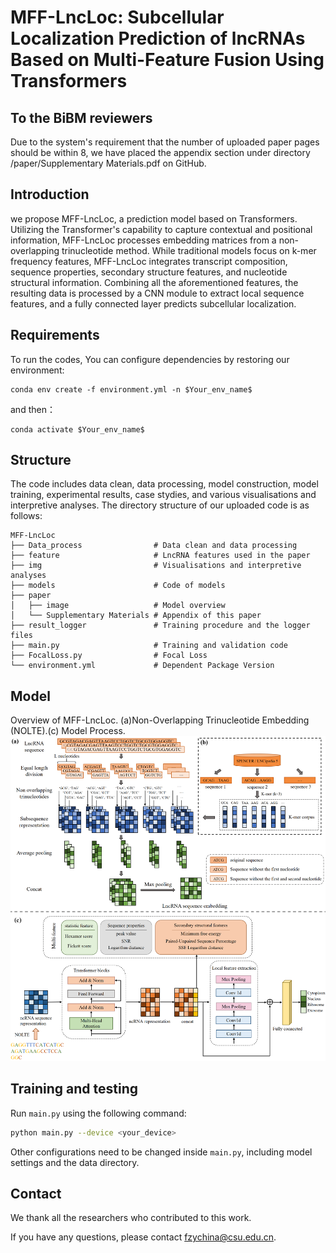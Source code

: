 # MFF-LncLoc: Subcellular Localization Prediction of lncRNAs Based on Multi-Feature Fusion Using Transformers
## To the BiBM reviewers
Due to the system's requirement that the number of uploaded paper pages should be within 8, we have placed the appendix section under directory /paper/Supplementary Materials.pdf on GitHub.

## Introduction
we propose MFF-LncLoc, a prediction model based on Transformers. Utilizing the Transformer's capability to capture contextual and positional information, MFF-LncLoc processes embedding matrices from a non-overlapping trinucleotide method. While traditional models focus on k-mer frequency features, MFF-LncLoc integrates transcript composition, sequence properties, secondary structure features, and nucleotide structural information. Combining all the aforementioned features, the resulting data is processed by a CNN module to extract local sequence features, and a fully connected layer predicts subcellular localization.
## Requirements

To run the codes, You can configure dependencies by restoring our environment:
```
conda env create -f environment.yml -n $Your_env_name$
```

and then：

```
conda activate $Your_env_name$
```

## Structure
The code includes data clean, data processing, model construction, model training, experimental results, case stydies, and various visualisations and interpretive analyses. The directory structure of our uploaded code is as follows:

```
MFF-LncLoc
├── Data_process                # Data clean and data processing
├── feature                     # LncRNA features used in the paper
├── img                         # Visualisations and interpretive analyses
├── models                      # Code of models
├── paper
│   ├── image                   # Model overview
│   └── Supplementary Materials # Appendix of this paper
├── result_logger               # Training procedure and the logger files
├── main.py                     # Training and validation code
├── FocalLoss.py                # Focal Loss
└── environment.yml             # Dependent Package Version
``` 


## Model
Overview of MFF-LncLoc. (a)Non-Overlapping Trinucleotide Embedding (NOLTE).(c) Model Process.
![1.png](paper%2Fmodeloverview.png)

## Training and testing

Run `main.py` using the following command:
```bash
python main.py --device <your_device>
```

Other configurations need to be changed inside `main.py`, including model settings and the data directory.


## Contact

We thank all the researchers who contributed to this work.

If you have any questions, please contact fzychina@csu.edu.cn.
